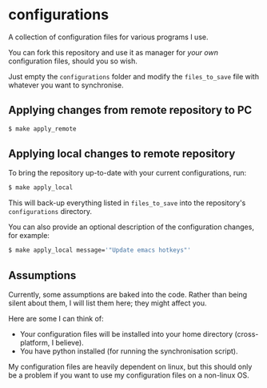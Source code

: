 # configurations

A collection of configuration files for various programs I use.

You can fork this repository and use it as manager for _your own_ configuration files, should you so wish.

Just empty the `configurations` folder and modify the `files_to_save` file with whatever you want to synchronise.

## Applying changes from remote repository to PC

```bash
$ make apply_remote
```

## Applying local changes to remote repository

To bring the repository up-to-date with your current configurations, run:

```bash
$ make apply_local
```

This will back-up everything listed in `files_to_save` into the repository's `configurations` directory.

You can also provide an optional description of the configuration changes, for example:

```bash
$ make apply_local message='"Update emacs hotkeys"'
```

## Assumptions

Currently, some assumptions are baked into the code. Rather than being silent about them, I will list them here; they might affect you.

Here are some I can think of:

* Your configuration files will be installed into your home directory (cross-platform, I believe).
* You have python installed (for running the synchronisation script).

My configuration files are heavily dependent on linux, but this should only be a problem if you want to use my configuration files on a non-linux OS.
